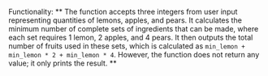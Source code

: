 Functionality: ** The function accepts three integers from user input representing quantities of lemons, apples, and pears. It calculates the minimum number of complete sets of ingredients that can be made, where each set requires 1 lemon, 2 apples, and 4 pears. It then outputs the total number of fruits used in these sets, which is calculated as `min_lemon + min_lemon * 2 + min_lemon * 4`. However, the function does not return any value; it only prints the result. **